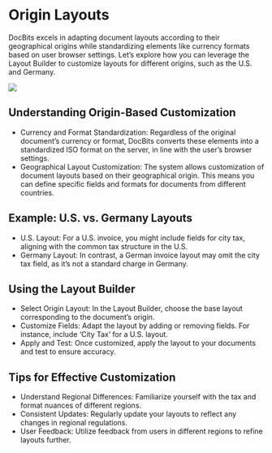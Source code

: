 # Origin Layouts

DocBits excels in adapting document layouts according to their geographical origins while standardizing elements like currency formats based on user browser settings. Let’s explore how you can leverage the Layout Builder to customize layouts for different origins, such as the U.S. and Germany.

![](https://lh7-us.googleusercontent.com/rr9bPdkGQgve8ITitxayt\_hDnYqjys1Hm2ctCdWP82gupRNk2G2QAoIMf-REcmOdqiNrzFFyDd2E0qx6dj\_BpnH8X6gqxJvINXkTFB4RIBriSpwbEHHE7hSXoH2UOnaoQNB97\_UfZYreaXg6TszHors)

## **Understanding Origin-Based Customization**

* Currency and Format Standardization: Regardless of the original document’s currency or format, DocBits converts these elements into a standardized ISO format on the server, in line with the user’s browser settings.
* Geographical Layout Customization: The system allows customization of document layouts based on their geographical origin. This means you can define specific fields and formats for documents from different countries.

## **Example: U.S. vs. Germany Layouts**

* U.S. Layout: For a U.S. invoice, you might include fields for city tax, aligning with the common tax structure in the U.S.
* Germany Layout: In contrast, a German invoice layout may omit the city tax field, as it’s not a standard charge in Germany.

## **Using the Layout Builder**

* Select Origin Layout: In the Layout Builder, choose the base layout corresponding to the document’s origin.
* Customize Fields: Adapt the layout by adding or removing fields. For instance, include ‘City Tax’ for a U.S. layout.
* Apply and Test: Once customized, apply the layout to your documents and test to ensure accuracy.

## **Tips for Effective Customization**

* Understand Regional Differences: Familiarize yourself with the tax and format nuances of different regions.
* Consistent Updates: Regularly update your layouts to reflect any changes in regional regulations.
* User Feedback: Utilize feedback from users in different regions to refine layouts further.


